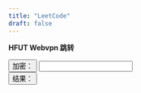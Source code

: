 ```yaml
---
title: "LeetCode"
draft: false
---
```


**HFUT Webvpn 跳转**

<button onClick="go()">加密：</button> <input id="url"/>
<br/>
<button>结果：</button> <a id="aHref"></a>

<script src="https://webvpn.hfut.edu.cn/wengine-vpn/js/js/jquery.min.js"></script>
<script src="https://webvpn.hfut.edu.cn/wengine-vpn/js/aes-js.js"></script>
<script src="https://webvpn.hfut.edu.cn/wengine-vpn/js/js/portal.js"></script>
<script>
var wrdvpnKey = 'wrdvpnisthebest!'
var wrdvpnIV = 'wrdvpnisthebest!'
var go = function () {
    url = document.getElementById("url").value;
    document.getElementById("aHref").innerHTML = url;
    var protocol = parseProtocol(url);
    if (protocol == "") {
        protocol = $("select[name='protocol']").val();
    } else {
        url = url.replace(protocol + "://", "")
    }
    if (url == "") {
        alert("请输入你所需要访问的地址！")
        return
    }
    var host = parseHost(url);
    if (host == "") {
        protocol = "https"
        url = "www.baidu.com/s?wd=" + $("input[name='goUrl']").val().trim();;
    }
    url = encrypUrl(protocol, url)
    if (['http', 'https', 'ssh', 'telnet', 'rdp', 'vnc'].indexOf(protocol) != -1) {
        url = add_record(url)
    }
    $("#aHref").attr("href", "https://webvpn.hfut.edu.cn"+url);
    // document.getElementById("aHref").click()
}
</script>